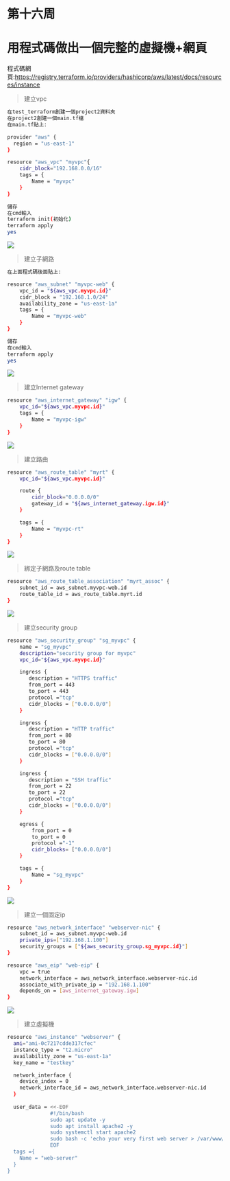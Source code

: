 # 第十六周
# 用程式碼做出一個完整的虛擬機+網頁
程式碼網頁:https://registry.terraform.io/providers/hashicorp/aws/latest/docs/resources/instance
> 建立vpc
```sh
在test_terraform創建一個project2資料夾
在project2創建一個main.tf檔
在main.tf貼上:

provider "aws" {
  region = "us-east-1"
}

resource "aws_vpc" "myvpc"{
    cidr_block="192.168.0.0/16"
    tags = {
        Name = "myvpc"
    }
}

儲存
在cmd輸入
terraform init(初始化)
terraform apply
yes
```
<img src="../pic/0102.png">

> 建立子網路
```sh
在上面程式碼後面貼上:

resource "aws_subnet" "myvpc-web" {
    vpc_id = "${aws_vpc.myvpc.id}"
    cidr_block = "192.168.1.0/24"
    availability_zone = "us-east-1a"
    tags = {
        Name = "myvpc-web"
    }
}

儲存
在cmd輸入
terraform apply
yes
```
<img src="../pic/0102-1.png">

> 建立Internet gateway
```sh
resource "aws_internet_gateway" "igw" {
    vpc_id="${aws_vpc.myvpc.id}"
    tags = {
        Name = "myvpc-igw"
    }
}
```
<img src="../pic/0102-2.png">

> 建立路由
```sh
resource "aws_route_table" "myrt" {
    vpc_id="${aws_vpc.myvpc.id}"

    route {
        cidr_block="0.0.0.0/0"
        gateway_id = "${aws_internet_gateway.igw.id}"
    }

    tags = {
        Name = "myvpc-rt"
    }
}
```
<img src="../pic/0102-3.png">

> 綁定子網路及route table
```sh
resource "aws_route_table_association" "myrt_assoc" {
    subnet_id = aws_subnet.myvpc-web.id
    route_table_id = aws_route_table.myrt.id
}
```
<img src="../pic/0102-4.png">

> 建立security group
```sh
resource "aws_security_group" "sg_myvpc" {
    name = "sg_myvpc"
    description="security group for myvpc"
    vpc_id="${aws_vpc.myvpc.id}"

    ingress {
       description = "HTTPS traffic"
       from_port = 443
       to_port = 443
       protocol ="tcp"
       cidr_blocks = ["0.0.0.0/0"]   
    }

    ingress {
       description = "HTTP traffic"
       from_port = 80
       to_port = 80
       protocol ="tcp"
       cidr_blocks = ["0.0.0.0/0"]   
    }

    ingress {
       description = "SSH traffic"
       from_port = 22
       to_port = 22
       protocol ="tcp"
       cidr_blocks = ["0.0.0.0/0"]   
    }

    egress {
        from_port = 0
        to_port = 0
        protocol ="-1"
        cidr_blocks= ["0.0.0.0/0"]  
    }

    tags = {
        Name = "sg_myvpc"
    }
}
```
<img src="../pic/0102-5.png">

> 建立一個固定ip
```sh
resource "aws_network_interface" "webserver-nic" {
    subnet_id = aws_subnet.myvpc-web.id
    private_ips=["192.168.1.100"]
    security_groups = ["${aws_security_group.sg_myvpc.id}"]  
}

resource "aws_eip" "web-eip" {
    vpc = true
    network_interface = aws_network_interface.webserver-nic.id
    associate_with_private_ip = "192.168.1.100"
    depends_on = [aws_internet_gateway.igw] 
}
```
<img src="../pic/0102-6.png">

> 建立虛擬機
```sh
resource "aws_instance" "webserver" {
  ami="ami-0c7217cdde317cfec"
  instance_type = "t2.micro"
  availability_zone = "us-east-1a"
  key_name = "testkey"

  network_interface {
    device_index = 0
    network_interface_id = aws_network_interface.webserver-nic.id
  }
  
  user_data = <<-EOF
              #!/bin/bash
              sudo apt update -y
              sudo apt install apache2 -y
              sudo systemctl start apache2
              sudo bash -c 'echo your very first web server > /var/www/html/index.html'
              EOF   
  tags ={
    Name = "web-server"
  }
}
```

